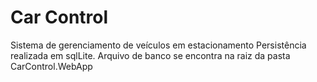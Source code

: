 # Car Control
Sistema de gerenciamento de veículos em estacionamento
Persistência realizada em sqlLite. Arquivo de banco se encontra na raiz da pasta CarControl.WebApp


